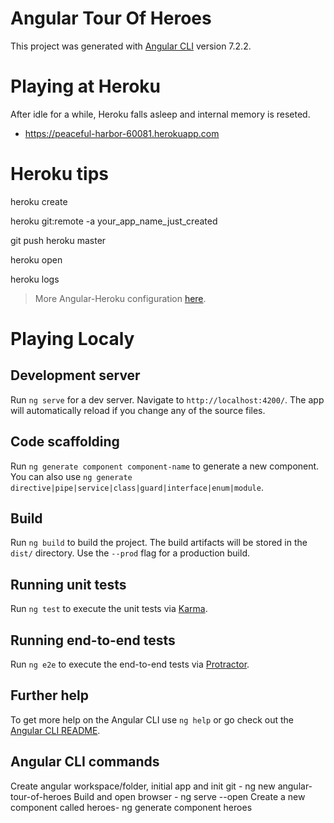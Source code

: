 # Angular Tour Of Heroes

This project was generated with [Angular CLI](https://github.com/angular/angular-cli) version 7.2.2.


# Playing at Heroku
After idle for a while, Heroku falls asleep and internal memory is reseted.
- https://peaceful-harbor-60081.herokuapp.com

# Heroku tips
heroku create

heroku git:remote -a your_app_name_just_created

git push heroku master

heroku open

heroku logs

> More Angular-Heroku configuration [here](https://medium.com/@shubhsharma10/how-to-deploy-angular-6-app-to-heroku-52b73ac7a3aa).


# Playing Localy

## Development server

Run `ng serve` for a dev server. Navigate to `http://localhost:4200/`. The app will automatically reload if you change any of the source files.

## Code scaffolding

Run `ng generate component component-name` to generate a new component. You can also use `ng generate directive|pipe|service|class|guard|interface|enum|module`.

## Build

Run `ng build` to build the project. The build artifacts will be stored in the `dist/` directory. Use the `--prod` flag for a production build.

## Running unit tests

Run `ng test` to execute the unit tests via [Karma](https://karma-runner.github.io).

## Running end-to-end tests

Run `ng e2e` to execute the end-to-end tests via [Protractor](http://www.protractortest.org/).

## Further help

To get more help on the Angular CLI use `ng help` or go check out the [Angular CLI README](https://github.com/angular/angular-cli/blob/master/README.md).

## Angular CLI commands

Create angular workspace/folder, initial app and init git - ng new angular-tour-of-heroes
Build and open browser - ng serve --open
Create a new component called heroes- ng generate component heroes
